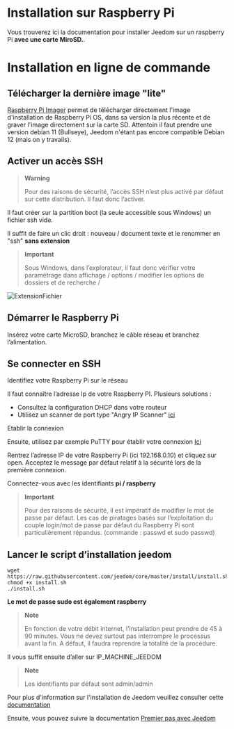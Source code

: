 # Installation sur Raspberry Pi

Vous trouverez ici la documentation pour installer Jeedom sur un raspberry Pi **avec une carte MiroSD.**. 

# Installation en ligne de commande

## Télécharger la dernière image "lite"

[Raspberry Pi Imager](https://www.raspberrypi.com/software/)  permet de télécharger directement l'image d'installation de Raspberry Pi OS, dans sa version la plus récente et de graver l'image directement sur la carte SD. Attentoin il faut prendre une version debian 11 (Bullseye), Jeedom n'étant pas encore compatible Debian 12 (mais on y travails).

## Activer un accès SSH

> **Warning**
>
> Pour des raisons de sécurité, l’accès SSH n’est plus activé par défaut sur cette distribution. Il faut donc l’activer.

Il faut créer sur la partition boot (la seule accessible sous Windows) un fichier ssh vide.

Il suffit de faire un clic droit : nouveau / document texte et le renommer en "ssh" **sans extension**

> **Important**
>
> Sous Windows, dans l’explorateur, il faut donc vérifier votre paramétrage dans affichage / options / modifier les options de dossiers et de recherche /

![ExtensionFichier](images/ExtensionFichier.PNG)

## Démarrer le Raspberry Pi

Insérez votre carte MicroSD, branchez le câble réseau et branchez l’alimentation.

## Se connecter en SSH

Identifiez votre Raspberry Pi sur le réseau

Il faut connaître l’adresse Ip de votre Raspberry PI. Plusieurs solutions :

-   Consultez la configuration DHCP dans votre routeur
-   Utilisez un scanner de port type "Angry IP Scanner" [ici](http://angryip.org/download/#windows)

Etablir la connexion

Ensuite, utilisez par exemple PuTTY pour établir votre connexion [Ici](http://www.putty.org/)

Rentrez l’adresse IP de votre Raspberry Pi (ici 192.168.0.10) et cliquez sur open. Acceptez le message par défaut relatif à la sécurité lors de la première connexion.

Connectez-vous avec les identifiants **pi / raspberry**

> **Important**
>
> Pour des raisons de sécurité, il est impératif de modifier le mot de passe par défaut. Les cas de piratages basés sur l’exploitation du couple login/mot de passe par défaut du Raspberry Pi sont particulièrement répandus. (commande : passwd et sudo passwd)

## Lancer le script d’installation jeedom

```
wget https://raw.githubusercontent.com/jeedom/core/master/install/install.sh
chmod +x install.sh
./install.sh
```

**Le mot de passe sudo est également raspberry**

> **Note**
>
> En fonction de votre débit internet, l’installation peut prendre de 45 à 90 minutes. Vous ne devez surtout pas interrompre le processus avant la fin. A défaut, il faudra reprendre la totalité de la procédure.

Il vous suffit ensuite d’aller sur IP\_MACHINE\_JEEDOM

> **Note**
>
> Les identifiants par défaut sont admin/admin

Pour plus d'information sur l'installation de Jeedom veuillez consulter cette [documentation](https://doc.jeedom.com/fr_FR/installation/cli)

Ensuite, vous pouvez suivre la documentation [Premier pas avec Jeedom](https://doc.jeedom.com/fr_FR/premiers-pas/index)
